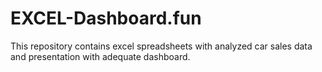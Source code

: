 # EXCEL-Dashboard.fun
This repository contains excel spreadsheets with analyzed car sales data and presentation with adequate dashboard.
